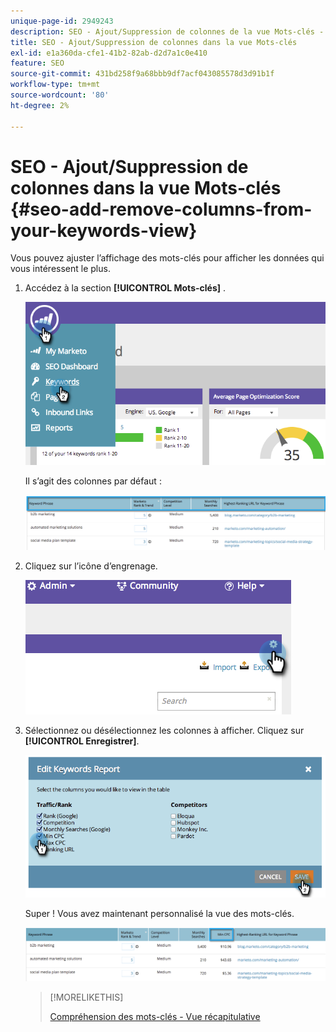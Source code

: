 ```yaml
---
unique-page-id: 2949243
description: SEO - Ajout/Suppression de colonnes de la vue Mots-clés - Documents Marketo - Documentation du produit
title: SEO - Ajout/Suppression de colonnes dans la vue Mots-clés
exl-id: e1a360da-cfe1-41b2-82ab-d2d7a1c0e410
feature: SEO
source-git-commit: 431bd258f9a68bbb9df7acf043085578d3d91b1f
workflow-type: tm+mt
source-wordcount: '80'
ht-degree: 2%

---
```


# SEO - Ajout/Suppression de colonnes dans la vue Mots-clés {#seo-add-remove-columns-from-your-keywords-view}

Vous pouvez ajuster l’affichage des mots-clés pour afficher les données qui vous intéressent le plus.

1. Accédez à la section **[!UICONTROL Mots-clés]** .

   ![](assets/image2014-9-18-13-3a37-3a31.png)

   Il s’agit des colonnes par défaut :

   ![](assets/image2014-9-18-13-3a37-3a36.png)

1. Cliquez sur l’icône d’engrenage.

   ![](assets/image2014-9-18-13-3a37-3a39.png)

1. Sélectionnez ou désélectionnez les colonnes à afficher. Cliquez sur **[!UICONTROL Enregistrer]**.

   ![](assets/image2014-9-18-13-3a37-3a42.png)

   Super ! Vous avez maintenant personnalisé la vue des mots-clés.

   ![](assets/image2014-9-18-13-3a37-3a46.png)

   >[!MORELIKETHIS]
   >
   >[ Compréhension des mots-clés - Vue récapitulative](/help/marketo/product-docs/additional-apps/seo/keywords/seo-understanding-keywords.md)
